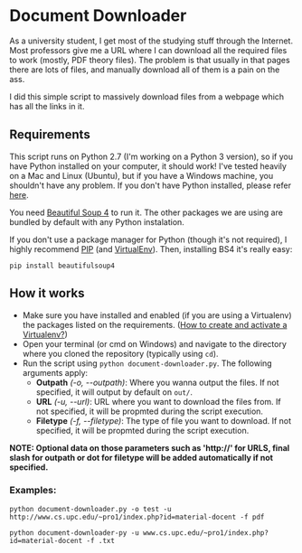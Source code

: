 # Document Downloader

As a university student, I get most of the studying stuff through the Internet. Most professors give me a URL where I can download all the required files to work (mostly, PDF theory files). The problem is that usually in that pages there are lots of files, and manually download all of them is a pain on the ass.

I did this simple script to massively download files from a webpage which has all the links in it.  



## Requirements

This script runs on Python 2.7 (I'm working on a Python 3 version), so if you have Python installed on your computer, it should work! I've tested heavily on a Mac and Linux (Ubuntu), but if you have a Windows machine, you shouldn't have any problem. If you don't have Python installed, please refer [here](https://www.python.org/downloads/).

You need [Beautiful Soup 4](http://www.crummy.com/software/BeautifulSoup/) to run it. The other packages we are using are bundled by default with any Python instalation. 

If you don't use a package manager for Python (though it's not required), I highly recommend [PIP](https://pip.pypa.io/en/latest/quickstart.html) (and [VirtualEnv](https://virtualenv.pypa.io/en/latest/)). Then, installing BS4 it's really easy:

`pip install beautifulsoup4`

## How it works

* Make sure you have installed and enabled (if you are using a Virtualenv) the packages listed on the requirements. ([How to create and activate a Virtualenv?](http://docs.python-guide.org/en/latest/dev/virtualenvs/))
* Open your terminal (or cmd on Windows) and navigate to the directory where you cloned the repository (typically using `cd`).
* Run the script using `python document-downloader.py`. The following arguments apply:
	* **Outpath** *(-o, --outpath)*: Where you wanna output the files. If not specified, it will output by default on `out/`.
	* **URL** *(-u, --url)*: URL where you want to download the files from. If not specified, it will be propmted during the script execution.
	* **Filetype** *(-f, --filetype)*: The type of file you want to download. If not specified, it will be propmted during the script execution.
	
**NOTE: Optional data on those parameters such as 'http://' for URLS, final slash for outpath or dot for filetype will be added automatically if not specified.**

### Examples:	

`python document-downloader.py -o test -u http://www.cs.upc.edu/~pro1/index.php?id=material-docent -f pdf`

`python document-downloader-py -u www.cs.upc.edu/~pro1/index.php?id=material-docent -f .txt`
 
